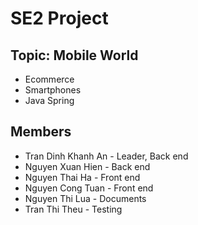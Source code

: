 # SE2 Project
## Topic: Mobile World
- Ecommerce
- Smartphones
- Java Spring

## Members
- Tran Dinh Khanh An - Leader, Back end
- Nguyen Xuan Hien - Back end
- Nguyen Thai Ha - Front end
- Nguyen Cong Tuan - Front end
- Nguyen Thi Lua - Documents
- Tran Thi Theu - Testing
